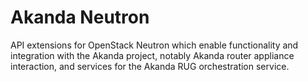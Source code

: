 # Akanda Neutron

API extensions for OpenStack Neutron which enable functionality and integration
with the Akanda project, notably Akanda router appliance interaction, and
services for the Akanda RUG orchestration service.
